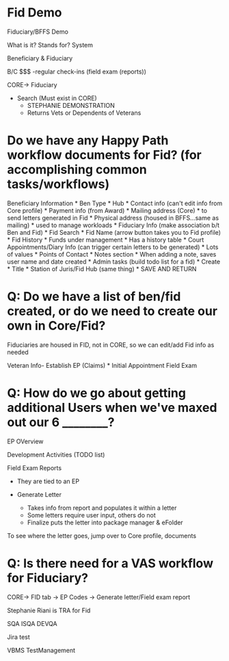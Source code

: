 # Fid Demo

Fiduciary/BFFS Demo

What is it?
Stands for?
System

Beneficiary & Fiduciary

B/C $$$
-regular check-ins (field exam (reports))

CORE-> Fiduciary

* Search (Must exist in CORE)
  * STEPHANIE DEMONSTRATION
  * Returns Vets or Dependents of Veterans

# Do we have any Happy Path workflow documents for Fid? (for accomplishing common tasks/workflows)

Beneficiary Information
    * Ben Type
    * Hub
    * Contact info (can't edit info from Core profile)
    * Payment info (from Award)
    * Mailing address (Core)
      * to send letters generated in Fid
    * Physical address (housed in BFFS...same as mailing)
      * used to manage workloads
    * Fiduciary Info (make association b/t Ben and Fid)
      * Fid Search
      * Fid Name (arrow button takes you to Fid profile)
    * Fid History
    * Funds under management
      * Has a history table
    * Court Appointments/Diary Info (can trigger certain letters to be generated)
      * Lots of values
    * Points of Contact
      * Notes section
        * When adding a note, saves user name and date created
    * Admin tasks (build todo list for a fid)
      * Create
      * Title
      * Station of Juris/Fid Hub (same thing)
      * SAVE AND RETURN

# Q: Do we have a list of ben/fid created, or do we need to create our own in Core/Fid?

Fiduciaries are housed in FID, not in CORE, so we can edit/add Fid info as needed

Veteran Info- Establish EP (Claims)
    * Initial Appointment Field Exam
# Q: How do we go about getting additional Users when we've maxed out our 6 ________?

EP OVerview

Development Activities (TODO list)

Field Exam Reports
* They are tied to an EP

* Generate Letter
  * Takes info from report and populates it within a letter
  * Some letters require user input, others do not
  * Finalize puts the letter into package manager & eFolder

To see where the letter goes, jump over to Core profile, documents

# Q: Is there need for a VAS workflow for Fiduciary?

CORE-> FID tab -> EP Codes -> Generate letter/Field exam report

Stephanie Riani is TRA for Fid

SQA
ISQA
DEVQA

Jira test

VBMS TestManagement

